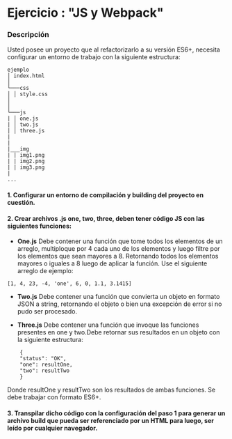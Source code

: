 # Ejercicio : "JS y Webpack"

### Descripción
Usted posee un proyecto que al refactorizarlo a su versión ES6+, necesita configurar un entorno de trabajo con la siguiente estructura:

```
ejemplo
│ index.html
│
└───css
│ │ style.css
│
│
└───js
| │ one.js
| │ two.js
| │ three.js
|
|
|___img
| | img1.png
| | img2.png
| | img3.png
|
...
```

#### 1. Configurar un entorno de compilación y building del proyecto en cuestión.

#### 2. Crear archivos .js one, two, three, deben tener código JS con las siguientes funciones:
  - **One.js** Debe contener una función que tome todos los elementos de un arreglo, multiploque por 4 cada uno de los elementos y luego filtre por los elementos que sean mayores a 8. Retornando todos los elementos mayores o iguales a 8 luego de aplicar la función. Use el siguiente arreglo de ejemplo: 

```
[1, 4, 23, -4, 'one', 6, 0, 1.1, 3.1415]
```
 - **Two.js** Debe contener una función que convierta un objeto en formato JSON a string, retornando el objeto o bien una excepción de error si no pudo ser procesado.

 - **Three.js** Debe contener una función que invoque las funciones presentes en one y two.Debe retornar sus resultados en un objeto con la siguiente estructura:
```
    {
    "status": "OK",
    "one": resultOne,
    "two": resultTwo
    }
```
Donde resultOne y resultTwo son los resultados de ambas funciones. Se debe trabajar con formato ES6+.

#### 3. Transpilar dicho código con la configuración del paso 1 para generar un archivo build que pueda ser referenciado por un HTML para luego, ser leído por cualquier navegador.